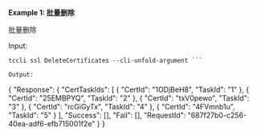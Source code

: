 **Example 1: 批量删除**

批量删除

Input: 

```
tccli ssl DeleteCertificates --cli-unfold-argument ```

Output: 
```
{
    "Response": {
        "CertTaskIds": [
            {
                "CertId": "1ODjBeH8",
                "TaskId": "1"
            },
            {
                "CertId": "25EMBPYQ",
                "TaskId": "2"
            },
            {
                "CertId": "txV0pewo",
                "TaskId": "3"
            },
            {
                "CertId": "rcGiGyTx",
                "TaskId": "4"
            },
            {
                "CertId": "4FVmnb1u",
                "TaskId": "5"
            }
        ],
        "Success": [],
        "Fail": [],
        "RequestId": "687f27b0-c256-40ea-adf6-efb715001f2e"
    }
}
```

